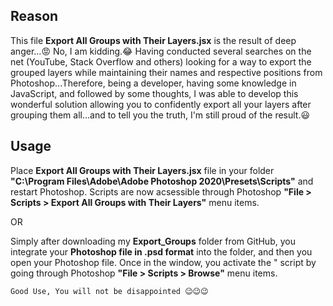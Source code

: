 ## Reason

This file **Export All Groups with Their Layers.jsx** is the result of deep anger...😡 No, I am kidding.😂 Having conducted several searches on the net (YouTube, Stack Overflow and others) looking for a way to export the grouped layers while maintaining their names and respective positions from Photoshop...Therefore, being a developer, having some knowledge in JavaScript, and followed by some thoughts, I was able to develop this wonderful solution allowing you to confidently export all your layers after grouping them all...and to tell you the truth, I'm still proud of the result.😃

## Usage

Place **Export All Groups with Their Layers.jsx** file in your folder **"C:\Program Files\Adobe\Adobe Photoshop 2020\Presets\Scripts\"** and restart Photoshop. Scripts are now acsessible through Photoshop **"File > Scripts > Export All Groups with Their Layers"** menu items.

OR

Simply after downloading my **Export_Groups** folder from GitHub, you integrate your **Photoshop file in .psd format** into the folder, and then you open your Photoshop file. Once in the window, you activate the " script by going through Photoshop **"File > Scripts > Browse"** menu items.

    Good Use, You will not be disappointed 😉😉😉